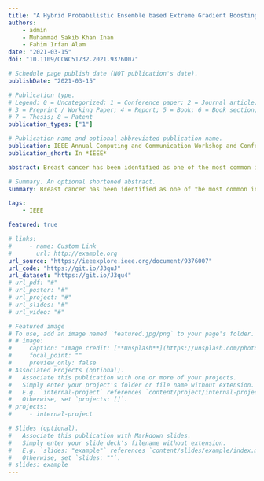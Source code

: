 ```yaml
---
title: "A Hybrid Probabilistic Ensemble based Extreme Gradient Boosting Approach For Breast Cancer Diagnosis"
authors:
    - admin
    - Muhammad Sakib Khan Inan
    - Fahim Irfan Alam
date: "2021-03-15"
doi: "10.1109/CCWC51732.2021.9376007"

# Schedule page publish date (NOT publication's date).
publishDate: "2021-03-15"

# Publication type.
# Legend: 0 = Uncategorized; 1 = Conference paper; 2 = Journal article;
# 3 = Preprint / Working Paper; 4 = Report; 5 = Book; 6 = Book section;
# 7 = Thesis; 8 = Patent
publication_types: ["1"]

# Publication name and optional abbreviated publication name.
publication: IEEE Annual Computing and Communication Workshop and Conference (CCWC)
publication_short: In *IEEE*

abstract: Breast cancer has been identified as one of the most common invasive cancers and the second leading cause of cancer death among women. The survival rates have, however, improved dramatically in recent years, thanks to the advances in the screening and treatment process, hugely depending on how early the disease was detected. Along with the physicians, this had also initiated researchers all over the globe to dedicate themselves to extensive research to produce automated diagnosis strategies for breast cancer. Realizing the extraordinary potential of machine learning-based models in the biomedical domain, a large number of diagnosis methods have been proposed in this direction. In our study, we propose a hybrid unique machine learning framework that integrates individual prediction probabilities from 3 machine learning (Logistic Regression, Support Vector Machine, and K Nearest Neighbors) classifiers, then enhances the performance of these 3 classifiers through hybridization, stacking a gradient boosting algorithm over the combination of these classifiers which ultimately results in a 10 Fold Cross Validation Score of 98.4%, Recall of 100% and Precision of 97.3%. Besides, to handle the class imbalance problem we have incorporated SMOTE(Synthetic Minority Oversampling Technique) for minority classes and also Robust Scaling for normalization to deal with outliers in the dataset. In our proposed hybrid solution, we successfully adopted the breast cancer domain in every stage of our framework, starting from data pre-processing, feature extraction and finally classification. Our framework outperformed some recent state of the art studies in the breast cancer domain.

# Summary. An optional shortened abstract.
summary: Breast cancer has been identified as one of the most common invasive cancers and the second leading cause of cancer death among women. The survival rates have, however, improved dramatically in recent years, thanks to the advances in the screening and treatment process, hugely depending on how early the disease was detected. Along with the physicians, this had also initiated researchers all over the globe to dedicate themselves to extensive research to produce automated diagnosis strategies for breast cancer. Realizing the extraordinary potential of machine learning-based models in the biomedical domain, a large number of diagnosis methods have been proposed in this direction. In our study, we propose a hybrid unique machine learning framework that integrates individual prediction probabilities from 3 machine learning (Logistic Regression, Support Vector Machine, and K Nearest Neighbors) classifiers, then enhances the performance of these 3 classifiers through hybridization, stacking a gradient boosting algorithm over the combination of these classifiers which ultimately results in a 10 Fold Cross-Validation Score of 98.4%, Recall of 100% and Precision of 97.3%. Besides, to handle the class imbalance problem we have incorporated SMOTE(Synthetic Minority Oversampling Technique) for minority classes and also Robust Scaling for normalization to deal with outliers in the dataset. In our proposed hybrid solution, we successfully adopted the breast cancer domain in every stage of our framework, starting from data pre-processing, feature extraction, and finally classification. Our framework outperformed some recent state of the art studies in the breast cancer domain.

tags:
    - IEEE

featured: true

# links:
#     - name: Custom Link
#       url: http://example.org
url_source: "https://ieeexplore.ieee.org/document/9376007"
url_code: "https://git.io/J3quJ"
url_dataset: "https://git.io/J3qu4"
# url_pdf: "#"
# url_poster: "#"
# url_project: "#"
# url_slides: "#"
# url_video: "#"

# Featured image
# To use, add an image named `featured.jpg/png` to your page's folder.
# # image:
#     caption: "Image credit: [**Unsplash**](https://unsplash.com/photos/pLCdAaMFLTE)"
#     focal_point: ""
#     preview_only: false
# Associated Projects (optional).
#   Associate this publication with one or more of your projects.
#   Simply enter your project's folder or file name without extension.
#   E.g. `internal-project` references `content/project/internal-project/index.md`.
#   Otherwise, set `projects: []`.
# projects:
#     - internal-project

# Slides (optional).
#   Associate this publication with Markdown slides.
#   Simply enter your slide deck's filename without extension.
#   E.g. `slides: "example"` references `content/slides/example/index.md`.
#   Otherwise, set `slides: ""`.
# slides: example
---
```


<!-- {{% callout note %}}
Click the _Cite_ button above to demo the feature to enable visitors to import publication metadata into their reference management software.
{{% /callout %}}

{{% callout note %}}
Create your slides in Markdown - click the _Slides_ button to check out the example.
{{% /callout %}}

Supplementary notes can be added here, including [code, math, and images](https://wowchemy.com/docs/writing-markdown-latex/). -->
